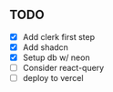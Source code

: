 ## TODO

-   [x] Add clerk first step
-   [x] Add shadcn
-   [x] Setup db w/ neon
-   [ ] Consider react-query
-   [ ] deploy to vercel
